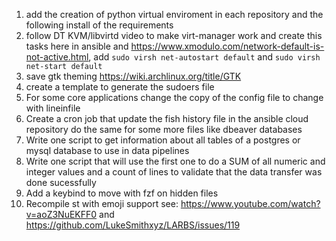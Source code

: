 1. add the creation of python virtual enviroment in each repository and the following install of the requirements
2. follow DT KVM/libvirtd video to make virt-manager work and create this tasks here in ansible and https://www.xmodulo.com/network-default-is-not-active.html, add `sudo virsh net-autostart default` and `sudo virsh net-start default`
3. save gtk theming https://wiki.archlinux.org/title/GTK
4. create a template to generate the sudoers file
5. For some core applications change the copy of the config file to change with lineinfile
6. Create a cron job that update the fish history file in the ansible cloud repository do the same for some more files like dbeaver databases
7. Write one script to get information about all tables of a postgres or mysql database to use in data pipelines
8. Write one script that will use the first one to do a SUM of all numeric and integer values and a count of lines to validate that the data transfer was done sucessfully
9. Add a keybind to move with fzf on hidden files
10. Recompile st with emoji support see: https://www.youtube.com/watch?v=aoZ3NuEKFF0 and https://github.com/LukeSmithxyz/LARBS/issues/119
